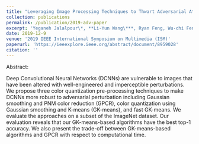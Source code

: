 ```yaml
---
title: "Leveraging Image Processing Techniques to Thwart Adversarial Attacks in Image Classification"
collection: publications
permalink: /publication/2019-adv-paper
excerpt: 'Yeganeh Jalalpour\*, **Li-Yun Wang\***, Ryan Feng, Wu-chi Feng ( \*: equal contribution )'
date: 2019-12-9
venue: '2019 IEEE International Symposium on Multimedia (ISM)'
paperurl: 'https://ieeexplore.ieee.org/abstract/document/8959028'
citation: ''
---
```


Abstract:

Deep Convolutional Neural Networks (DCNNs) are vulnerable to images that have been altered with well-engineered and imperceptible perturbations. 
We propose three color quantization pre-processing techniques to make DCNNs more robust to adversarial perturbation including Gaussian smoothing and 
PNM color reduction (GPCR), color quantization using Gaussian smoothing and K-means (GK-means), and fast GK-means. We evaluate the approaches on a 
subset of the ImageNet dataset. Our evaluation reveals that our GK-means-based algorithms have the best top-1 accuracy. We also present the trade-off 
between GK-means-based algorithms and GPCR with respect to computational time.

